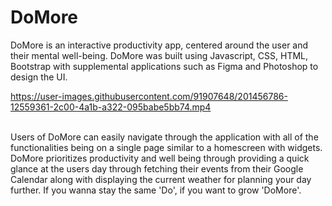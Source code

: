 # DoMore

DoMore is an interactive productivity app, centered around the user and their mental well-being. DoMore was built 
using Javascript, CSS, HTML, Bootstrap with supplemental applications such as Figma and Photoshop to design the UI.
<br>


https://user-images.githubusercontent.com/91907648/201456786-12559361-2c00-4a1b-a322-095babe5bb74.mp4


<br>
Users of DoMore can easily navigate through the application with all of the functionalities being on a single page
similar to a homescreen with widgets. DoMore prioritizes productivity and well being through providing a quick glance 
at the users day through fetching their events from their Google Calendar along with displaying the current
weather for planning your day further. If you wanna stay the same 'Do', if you want to grow 'DoMore'.
